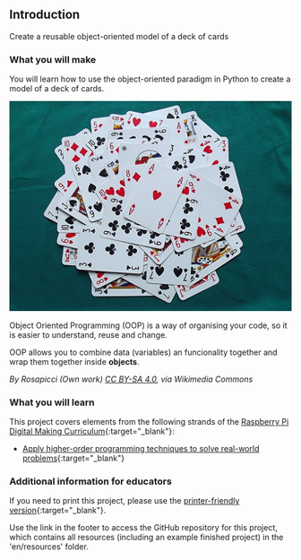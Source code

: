 ## Introduction

Create a reusable object-oriented model of a deck of cards

### What you will make

You will learn how to use the object-oriented paradigm in Python to create a model of a deck of cards.

![Cards](images/cards.jpg)

Object Oriented Programming (OOP) is a way of organising your code, so it is easier to understand, reuse and change.

OOP allows you to combine data (variables) an funcionality together and wrap them together inside **objects**.

_By Rosapicci (Own work) [CC BY-SA 4.0](https://creativecommons.org/licenses/by-sa/4.0), via Wikimedia Commons_

### What you will learn

This project covers elements from the following strands of the [Raspberry Pi Digital Making Curriculum](http://rpf.io/curriculum){:target="_blank"}:

+ [Apply higher-order programming techniques to solve real-world problems](https://curriculum.raspberrypi.org/programming/maker/){:target="_blank"}

### Additional information for educators

If you need to print this project, please use the [printer-friendly version](https://projects.raspberrypi.org/en/projects/deck-of-cards/print){:target="_blank"}.

Use the link in the footer to access the GitHub repository for this project, which contains all resources (including an example finished project) in the 'en/resources' folder.
